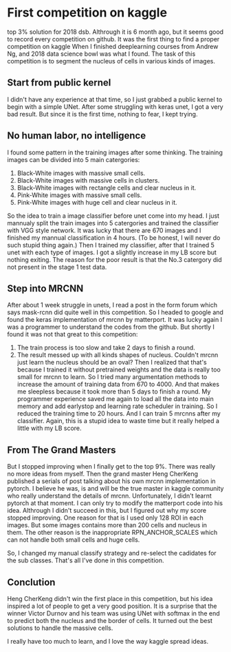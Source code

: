 # First competition on kaggle 
top 3% solution for 2018 dsb.
Althrough it is 6 month ago, but it seems good to record every competition on github.
It was the first thing to find a proper competition on kaggle When I finished deeplearning courses from Andrew Ng,
and 2018 data science bowl was what I found.
The task of this competition is to segment the nucleus of cells in various kinds of images.

## Start from public kernel
I didn't have any experience at that time, so I just grabbed a public kernel to begin with a simple UNet.
After some struggling with keras unet, I got a very bad result.
But since it is the first time, nothing to fear, I kept trying.

## No human labor, no intelligence
I found some pattern in the training images after some thinking.
The training images can be divided into 5 main catergories:
1. Black-White images with massive small cells.
2. Black-White images with massive cells in clusters.
3. Black-White images with rectangle cells and clear nucleus in it.
4. Pink-White images with massive small cells.
5. Pink-White images with huge cell and clear nucleus in it.

So the idea to train a image classifier before unet come into my head.
I just mannualy split the train images into 5 catergories and trained the classifier with VGG style network.
It was lucky that there are 670 images and I finished my mannual classification in 4 hours.
(To be honest, I will never do such stupid thing again.)
Then I trained my classifier, after that I trained 5 unet with each type of images.
I got a slightly increase in my LB score but nothing exiting.
The reason for the poor result is that the No.3 catergory did not present in the stage 1 test data.

## Step into MRCNN
After about 1 week struggle in unets, I read a post in the form forum which says mask-rcnn did quite well
in this competition. So I headed to google and found the keras implementation of mrcnn by matterport.
It was lucky again I was a programmer to understand the codes from the github. 
But shortly I found it was
not that great to this competition:
1. The train process is too slow and take 2 days to finish a round.
2. The result messed up with all kinds shapes of nucleus. 
  Couldn't mrcnn just learn the nucleus should be an oval?
Then I realized that that's because I trained it without pretrained weights and the data is really too small
for mrcnn to learn.
So I tried many argumentation methods to increase the amount of training data from 670 to 4000.
And that makes me sleepless because it took more than 5 days to finish a round.
My programmer experience saved me again to load all the data into main memory and add earlystop and learning rate
scheduler in training.
So I reduced the training time to 20 hours.
And I can train 5 mrcnns after my classifier.
Again, this is a stupid idea to waste time but it really helped a little with my LB score.

## From The Grand Masters
But I stopped improving when I finally get to the top 9%.
There was really no more ideas from myself.
Then the grand master Heng CherKeng published a serials of post talking about his own mrcnn implementation in pytorch.
I believe he was, is and will be the true master in kaggle community who really understand the details of mrcnn.
Unfortunately, I didn't learnt pytorch at that moment.
I can only try to modify the matterport code into his idea.
Althrough I didn't succeed in this, but I figured out why my score stopped improving.
One reason for that is I used only 128 ROI in each images. 
But some images contains more than 200 cells and nucleus in them.
The other reason is the inappropriate RPN_ANCHOR_SCALES which can not handle both small cells and huge cells.

So, I changed my manual classify strategy and re-select the cadidates for the sub classes.
That's all I've done in this competition.

## Conclution
Heng CherKeng didn't win the first place in this competition, but his idea inspired a lot of people to 
get a very good position.
It is a surprise that the winner Victor Durnov and his team was using UNet with softmax in the end to predict
both the nucleus and the border of cells. It turned out the best solutions to handle the massive cells.

I really have too much to learn, and I love the way kaggle spread ideas.

